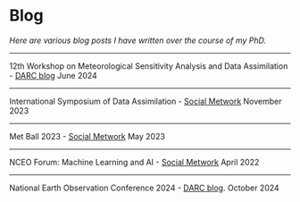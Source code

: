 # Blog

*Here are various blog posts I have written over the course of my PhD.*

---

12th Workshop on Meteorological Sensitivity Analysis and Data Assimilation - [DARC blog](https://research.reading.ac.uk/met-darc/2024/06/20/12th-workshop-on-meteorological-sensitivity-analysis-and-data-assimilation/) June 2024

---
International Symposium of Data Assimilation - [Social Metwork](https://socialmetwork.blog/2023/11/10/international-symposium-of-data-assimilation-2023/) November 2023

---
Met Ball 2023 - [Social Metwork](https://socialmetwork.blog/2023/05/19/met-ball-2023/) May 2023

---

NCEO Forum: Machine Learning and AI - [Social Metwork](https://socialmetwork.blog/2022/04/22/nceo-forum-machine-learning-and-ai/) April 2022

---

National Earth Observation Conference 2024 - [DARC blog](https://research.reading.ac.uk/met-darc/2024/10/16/national-earth-observation-conference-2024/). October 2024
